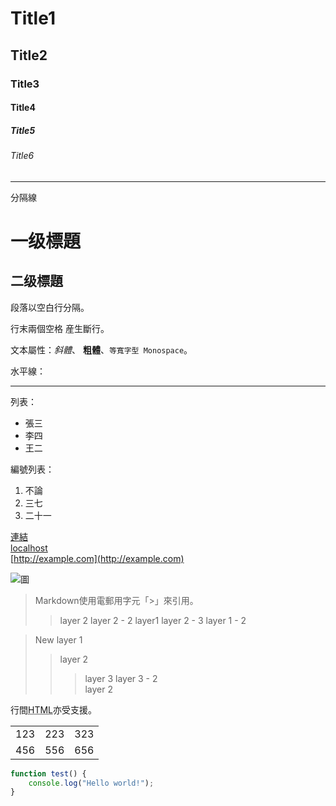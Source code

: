 # Title1

## Title2

### Title3

#### Title4

##### Title5

###### Title6


---
分隔線

# 一级標題

## 二级標題

段落以空白行分隔。

行末兩個空格  産生斷行。

文本屬性：*斜體*、
**粗體**、`等寬字型 Monospace`。

水平線：

---

列表：

  * 張三
  * 李四
  * 王二

編號列表：

  1. 不論
  2. 三七
  3. 二十一

[連結](http://example.com)  
[localhost](http://localhost)  
[http://example.com](http://example.com)

![圖](Icon-pictures.png "icon")

> Markdown使用電郵用字元「>」來引用。
>> layer 2
>> layer 2 - 2
> layer1
>> layer 2 - 3
> layer 1 - 2

> New layer 1
>> layer 2
>>> layer 3
>>> layer 3 - 2  
>> layer 2


行間<abbr title="Hypertext Markup Language">HTML</abbr>亦受支援。

<table>
    <tr>
        <td>123</td>
        <td>223</td>
        <td>323</td>
    </tr>
    <tr>
        <td>456</td>
        <td>556</td>
        <td>656</td>
    </tr>
</table>

```javascript
function test() {
    console.log("Hello world!");
}
```